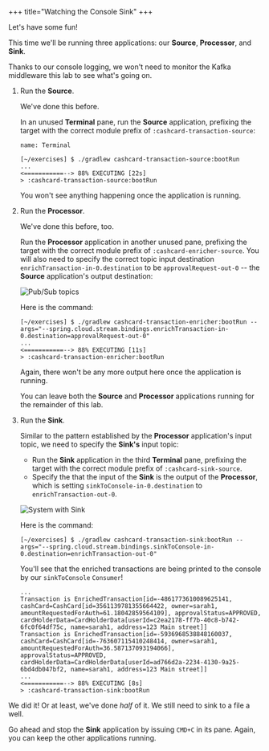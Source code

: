 +++
title="Watching the Console Sink"
+++

Let's have some fun!

This time we'll be running three applications: our **Source**, **Processor**, and **Sink**.

Thanks to our console logging, we won't need to monitor the Kafka middleware this lab to see what's going on.

1. Run the **Source**.

   We've done this before.

   In an unused **Terminal** pane, run the **Source** application, prefixing the target with the correct module prefix of `:cashcard-transaction-source`:

   ```dashboard:open-dashboard
   name: Terminal
   ```

   ```shell
   [~/exercises] $ ./gradlew cashcard-transaction-source:bootRun
   ...
   <===========--> 88% EXECUTING [22s]
   > :cashcard-transaction-source:bootRun
   ```

   You won't see anything happening once the application is running.

1. Run the **Processor**.

   We've done this before, too.

   Run the **Processor** application in another unused pane, prefixing the target with the correct module prefix of `:cashcard-enricher-source`. You will also need to specify the correct topic input destination `enrichTransaction-in-0.destination` to be `approvalRequest-out-0` -- the **Source** application's output destination:

   ![Pub/Sub topics](/workshop/content/assets/topics.svg)

   Here is the command:

   ```shell
   [~/exercises] $ ./gradlew cashcard-transaction-enricher:bootRun --args="--spring.cloud.stream.bindings.enrichTransaction-in-0.destination=approvalRequest-out-0"
   ...
   <===========--> 88% EXECUTING [11s]
   > :cashcard-transaction-enricher:bootRun
   ```

   Again, there won't be any more output here once the application is running.

   You can leave both the **Source** and **Processor** applications running for the remainder of this lab.

1. Run the **Sink**.

   Similar to the pattern established by the **Processor** application's input topic, we need to specify the **Sink's** input topic:

   - Run the **Sink** application in the third **Terminal** pane, prefixing the target with the correct module prefix of `:cashcard-sink-source`.
   - Specify the that the input of the **Sink** is the output of the **Processor**, which is setting `sinkToConsole-in-0.destination` to `enrichTransaction-out-0`.

   ![System with Sink](/workshop/content/assets/system-with-sink.svg)

   Here is the command:

   ```shell
   [~/exercises] $ ./gradlew cashcard-transaction-sink:bootRun --args="--spring.cloud.stream.bindings.sinkToConsole-in-0.destination=enrichTransaction-out-0"
   ```

   You'll see that the enriched transactions are being printed to the console by our `sinkToConsole` `Consumer`!

   ```shell
   ...
   Transaction is EnrichedTransaction[id=-4861773610089625141, cashCard=CashCard[id=3561139781355664422, owner=sarah1, amountRequestedForAuth=61.18042859564109], approvalStatus=APPROVED, cardHolderData=CardHolderData[userId=c2ea2178-ff7b-40c8-b742-6fc0f64df75c, name=sarah1, address=123 Main street]]
   Transaction is EnrichedTransaction[id=-5936968538848160037, cashCard=CashCard[id=-763607115410248414, owner=sarah1, amountRequestedForAuth=36.587137093194066], approvalStatus=APPROVED, cardHolderData=CardHolderData[userId=ad766d2a-2234-4130-9a25-6bd4db047bf2, name=sarah1, address=123 Main street]]
   ...
   <===========--> 88% EXECUTING [8s]
   > :cashcard-transaction-sink:bootRun
   ```

We did it! Or at least, we've done _half_ of it. We still need to sink to a file a well.

Go ahead and stop the **Sink** application by issuing `CMD+C` in its pane. Again, you can keep the other applications running.
